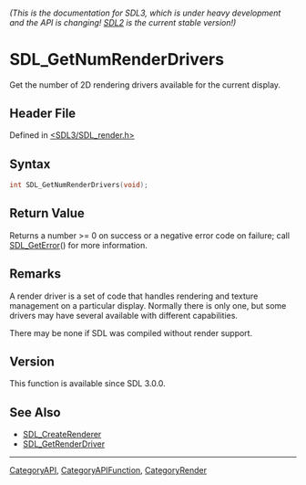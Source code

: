 ###### (This is the documentation for SDL3, which is under heavy development and the API is changing! [SDL2](https://wiki.libsdl.org/SDL2/) is the current stable version!)
# SDL_GetNumRenderDrivers

Get the number of 2D rendering drivers available for the current display.

## Header File

Defined in [<SDL3/SDL_render.h>](https://github.com/libsdl-org/SDL/blob/main/include/SDL3/SDL_render.h)

## Syntax

```c
int SDL_GetNumRenderDrivers(void);
```

## Return Value

Returns a number >= 0 on success or a negative error code on failure; call
[SDL_GetError](SDL_GetError)() for more information.

## Remarks

A render driver is a set of code that handles rendering and texture
management on a particular display. Normally there is only one, but some
drivers may have several available with different capabilities.

There may be none if SDL was compiled without render support.

## Version

This function is available since SDL 3.0.0.

## See Also

- [SDL_CreateRenderer](SDL_CreateRenderer)
- [SDL_GetRenderDriver](SDL_GetRenderDriver)

----
[CategoryAPI](CategoryAPI), [CategoryAPIFunction](CategoryAPIFunction), [CategoryRender](CategoryRender)

